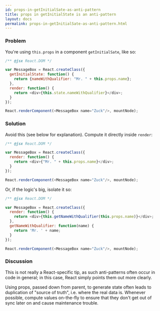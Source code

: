```yaml
---
id: props-in-getInitialSate-as-anti-pattern
title: props in getInitialState is an anti-pattern
layout: docs
permalink: props-in-getInitialSate-as-anti-pattern.html
---
```


### Problem
You're using `this.props` in a component `getInitialSate`, like so:

```js
/** @jsx React.DOM */

var MessageBox = React.createClass({
  getInitialState: function() {
    return {nameWithQualifier: "Mr. " + this.props.name};
  },
  render: function() {
    return <div>{this.state.nameWithQualifier}</div>;
  }
});

React.renderComponent(<MessageBox name="Zuck"/>, mountNode);
```

### Solution
Avoid this (see below for explanation). Compute it directly inside `render`:

```js
/** @jsx React.DOM */

var MessageBox = React.createClass({
  render: function() {
    return <div>{"Mr. " + this.props.name}</div>;
  }
});

React.renderComponent(<MessageBox name="Zuck"/>, mountNode);
```

Or, if the logic's big, isolate it so:

```js
/** @jsx React.DOM */

var MessageBox = React.createClass({
  render: function() {
    return <div>{this.getNameWithQualifier(this.props.name)}</div>;
  },
  getNameWithQualifier: function(name) {
    return 'Mr. ' + name;
  }
});

React.renderComponent(<MessageBox name="Zuck"/>, mountNode);
```

### Discussion
This is not really a React-specific tip, as such anti-patterns often occur in code in general; in this case, React simply points them out more clearly.

Using props, passed down from parent, to generate state often leads to duplication of "source of truth", i.e. where the real data is. Whenever possible, compute values on-the-fly to ensure that they don't get out of sync later on and cause maintenance trouble.
